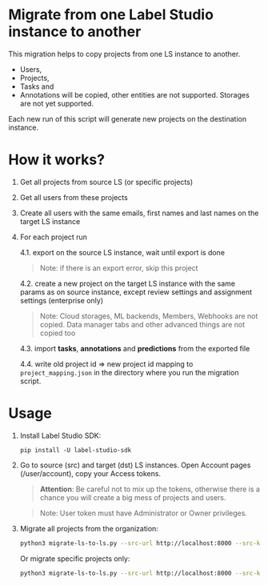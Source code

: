 # Migrate from one Label Studio instance to another 

This migration helps to copy projects from one LS instance to another.
* Users,
* Projects,
* Tasks and
* Annotations
will be copied, other entities are not supported. Storages are not yet supported.

Each new run of this script will generate new projects on the destination instance.

# How it works? 

1. Get all projects from source LS (or specific projects)
2. Get all users from these projects
3. Create all users with the same emails, first names and last names on the target LS instance 
4. For each project run

    4.1. export on the source LS instance, wait until export is done
    > Note: if there is an export error, skip this project
    
    4.2. create a new project on the target LS instance with the same params as on source instance, except review settings and assignment settings (enterprise only) 
    > Note: Cloud storages, ML backends, Members, Webhooks are not copied. Data manager tabs and other advanced things are not copied too
 
    4.3. import **tasks**, **annotations** and **predictions** from the exported file
 
    4.4. write old project id => new project id mapping to `project_mapping.json` in the directory where you run the migration script.  

# Usage

1. Install Label Studio SDK:

    ```
    pip install -U label-studio-sdk
    ```

2. Go to source (src) and target (dst) LS instances. Open Account pages (/user/account), copy your Access tokens. 

    > **Attention**: Be careful not to mix up the tokens, otherwise there is a chance you will create a big mess of projects and users.

    > Note: User token must have Administrator or Owner privileges.

3. Migrate all projects from the organization:

    ```bash
    python3 migrate-ls-to-ls.py --src-url http://localhost:8000 --src-key <src-token> --dst-url https://app.heartex.com --dst-key <dst-token>
    ```
    
    Or migrate specific projects only:
    
    ```bash
    python3 migrate-ls-to-ls.py --src-url http://localhost:8000 --src-key <src-token> --dst-url https://app.heartex.com --dst-key <dst-token> --project-ids=123,456
    ```
